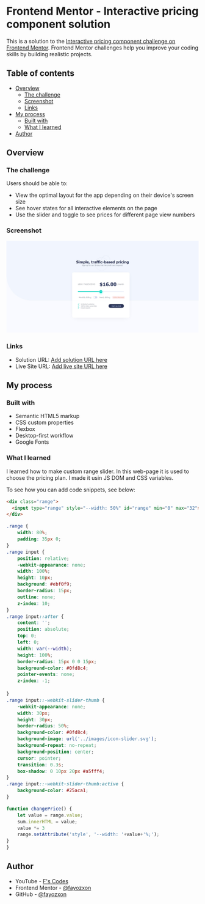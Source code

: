 # Frontend Mentor - Interactive pricing component solution

This is a solution to the [Interactive pricing component challenge on Frontend Mentor](https://www.frontendmentor.io/challenges/interactive-pricing-component-t0m8PIyY8). Frontend Mentor challenges help you improve your coding skills by building realistic projects. 

## Table of contents

- [Overview](#overview)
  - [The challenge](#the-challenge)
  - [Screenshot](#screenshot)
  - [Links](#links)
- [My process](#my-process)
  - [Built with](#built-with)
  - [What I learned](#what-i-learned)
- [Author](#author)

## Overview

### The challenge

Users should be able to:

- View the optimal layout for the app depending on their device's screen size
- See hover states for all interactive elements on the page
- Use the slider and toggle to see prices for different page view numbers

### Screenshot

![](./screenshot.jpeg)

### Links

- Solution URL: [Add solution URL here](https://your-solution-url.com)
- Live Site URL: [Add live site URL here](https://your-live-site-url.com)

## My process

### Built with

- Semantic HTML5 markup
- CSS custom properties
- Flexbox
- Desktop-first workflow
- Google Fonts

### What I learned

I learned how to make custom range slider. In this web-page it is used to choose the pricing plan. I made it usin JS DOM and CSS variables.

To see how you can add code snippets, see below:

```html
<div class="range">
  <input type="range" style="--width: 50%" id="range" min="0" max="32">
</div>
```
```css
.range {
    width: 80%;
    padding: 35px 0;
}
.range input {
    position: relative;
    -webkit-appearance: none;
    width: 100%;
    height: 10px;
    background: #ebf0f9;
    border-radius: 15px;
    outline: none;
    z-index: 10;
}
.range input::after {
    content: '';
    position: absolute;
    top: 0;
    left: 0;
    width: var(--width);
    height: 100%;
    border-radius: 15px 0 0 15px;
    background-color: #0fd8c4;
    pointer-events: none;
    z-index: -1;

}
.range input::-webkit-slider-thumb {
    -webkit-appearance: none;
    width: 30px;
    height: 30px;
    border-radius: 50%;
    background-color: #0fd8c4;
    background-image: url('../images/icon-slider.svg');
    background-repeat: no-repeat;
    background-position: center;
    cursor: pointer;
    transition: 0.3s;
    box-shadow: 0 10px 20px #a5fff4;
}
.range input::-webkit-slider-thumb:active {
    background-color: #25aca1;
}
```
```js
function changePrice() {
    let value = range.value;
    sum.innerHTML = value;
    value *= 3
    range.setAttribute('style', '--width: '+value+'%;');
}
}
```

## Author

- YouTube - [F's Codes](https://www.youtube.com/)
- Frontend Mentor - [@fayozxon](https://www.frontendmentor.io/profile/fayozxon)
- GitHub - [@fayozxon](https://www.github.com/fayozxon)
